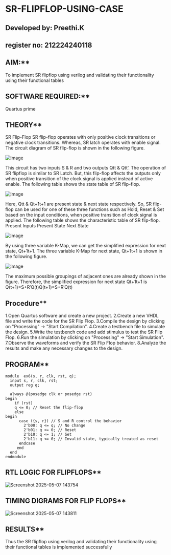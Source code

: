 # SR-FLIPFLOP-USING-CASE
## Developed by: Preethi.K
## register no: 212224240118
## AIM:**

To implement  SR flipflop using verilog and validating their functionality using their functional tables

## SOFTWARE REQUIRED:**

Quartus prime

## THEORY**

SR Flip-Flop SR flip-flop operates with only positive clock transitions or negative clock transitions. Whereas, SR latch operates with enable signal. The circuit diagram of SR flip-flop is shown in the following figure.

![image](https://github.com/naavaneetha/SR-FLIPFLOP-USING-CASE/assets/154305477/0f710028-ad52-4d3e-9276-8714cf023a25)

 
This circuit has two inputs S & R and two outputs Qtt & Qtt’. The operation of SR flipflop is similar to SR Latch. But, this flip-flop affects the outputs only when positive transition of the clock signal is applied instead of active enable. The following table shows the state table of SR flip-flop.

![image](https://github.com/naavaneetha/SR-FLIPFLOP-USING-CASE/assets/154305477/dabfc4f4-87e3-4cbc-9472-f89ee1b5ed30)

 
Here, Qtt & Qt+1t+1 are present state & next state respectively. So, SR flip-flop can be used for one of these three functions such as Hold, Reset & Set based on the input conditions, when positive transition of clock signal is applied. The following table shows the characteristic table of SR flip-flop. Present Inputs Present State Next State

![image](https://github.com/naavaneetha/SR-FLIPFLOP-USING-CASE/assets/154305477/dd90d16c-aec5-4290-a586-e2346b1e9eb5)

 
By using three variable K-Map, we can get the simplified expression for next state, Qt+1t+1. The three variable K-Map for next state, Qt+1t+1 is shown in the following figure.

![image](https://github.com/naavaneetha/SR-FLIPFLOP-USING-CASE/assets/154305477/473efad6-d70b-4ca7-aeb7-898bbfca319f)

 
The maximum possible groupings of adjacent ones are already shown in the figure. Therefore, the simplified expression for next state Qt+1t+1 is Q(t+1)=S+R′Q(t)Q(t+1)=S+R′Q(t)

## Procedure**
1.Open Quartus software and create a new project.
2.Create a new VHDL file and write the code for the SR Flip Flop.
3.Compile the design by clicking on "Processing" -> "Start Compilation".
4.Create a testbench file to simulate the design.
5.Write the testbench code and add stimulus to test the SR Flip Flop.
6.Run the simulation by clicking on "Processing" -> "Start Simulation".
7.Observe the waveforms and verify the SR Flip Flop behavior.
8.Analyze the results and make any necessary changes to the design.

## PROGRAM**
```
module  ex6(s, r, clk, rst, q);
  input s, r, clk, rst;
  output reg q;

  always @(posedge clk or posedge rst)
begin
    if (rst)
    q <= 0; // Reset the flip-flop
    else
begin
      case ({s, r}) // S and R control the behavior
        2'b00: q <= q; // No change
        2'b01: q <= 0; // Reset
        2'b10: q <= 1; // Set
        2'b11: q <= 0; // Invalid state, typically treated as reset
      endcase
     end
  end
endmodule
```

## RTL LOGIC FOR FLIPFLOPS**

![Screenshot 2025-05-07 143754](https://github.com/user-attachments/assets/a44d975f-8921-458d-8d9c-9f497cc2fc3a)

## TIMING DIGRAMS FOR FLIP FLOPS**

![Screenshot 2025-05-07 143811](https://github.com/user-attachments/assets/d6957aa0-6487-4d07-8d82-8985087e7cc7)

## RESULTS**

Thus the SR flipflop using verilog and validating their functionality using their functional tables is implemented successfully
